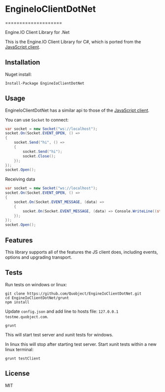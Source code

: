 # EngineIoClientDotNet
====================

Engine.IO Client Library for .Net

This is the Engine.IO Client Library for C#, which is ported from the [JavaScript client](https://github.com/LearnBoost/engine.io-client).


## Installation
Nuget install:
```
Install-Package EngineIoClientDotNet
```

## Usage
EngineIoClientDotNet has a similar api to those of the [JavaScript client](https://github.com/LearnBoost/engine.io-client).

You can use `Socket` to connect:

```cs
var socket = new Socket("ws://localhost");
socket.On(Socket.EVENT_OPEN, () =>
{
	socket.Send("hi", () =>
	{
		socket.Send("hi");
		socket.Close();
	});
});
socket.Open();
```

Receiving data
```cs
var socket = new Socket("ws://localhost");
socket.On(Socket.EVENT_OPEN, () =>
{
	socket.On(Socket.EVENT_MESSAGE, (data) =>
	{
		socket.On(Socket.EVENT_MESSAGE, (data) => Console.WriteLine((string)data));
	});
});
socket.Open();            
```

## Features
This library supports all of the features the JS client does, including events, options and upgrading transport.

## Tests
Run tests on windows or linux:
```
git clone https://github.com/Quobject/EngineIoClientDotNet.git
cd EngineIoClientDotNet/grunt
npm install
```
Update `config.json` and add line to hosts file: `127.0.0.1 testme.quobject.com`. 
```
grunt
```
This will start test server and xunit tests for windows. 

In linux this will stop after starting test server. Start xunit tests within a new linux terminal:
```
grunt testClient
```

## License

MIT

